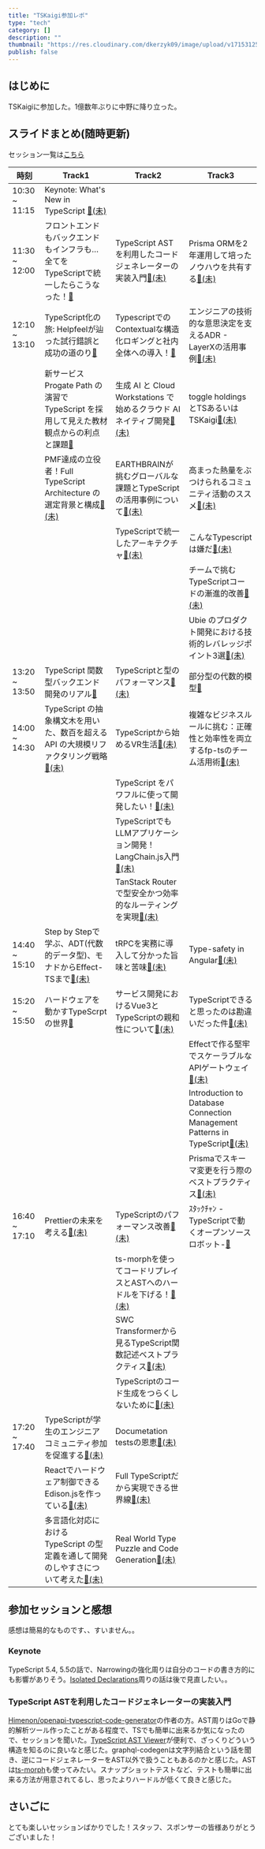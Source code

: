 ```yaml
---
title: "TSKaigi参加レポ"
type: "tech"
category: []
description: ""
thumbnail: "https://res.cloudinary.com/dkerzyk09/image/upload/v1715312546/blog/20240511-tskaigi/yxz6mruhgmvma01ewtnv.png"
publish: false
---
```



## はじめに

TSKaigiに参加した。1億数年ぶりに中野に降り立った。

## スライドまとめ(随時更新)

セッション一覧は[こちら](https://tskaigi.org/talks)

|時刻|Track1|Track2|Track3
|---|---|---|---|
|10:30 ~ 11:15|Keynote: What's New in TypeScript [📄(未)]()
|11:30 ~ 12:00|フロントエンドもバックエンドもインフラも… 全てをTypeScriptで統一したらこうなった！[📄](https://speakerdeck.com/kimitashoichi/11-dang-ri-suraido)|TypeScript ASTを利用したコードジェネレーターの実装入門[📄(未)]()|Prisma ORMを2年運用して培ったノウハウを共有する[📄(未)]()
|12:10 ~ 13:10|TypeScript化の旅: Helpfeelが辿った試行錯誤と成功の道のり[📄](https://docs.google.com/presentation/d/1z1ouyBtsNFgdJysGLAKyJXgt4pEHDN3kD555Mh2UiR0/edit#slide=id.g2db43f1dcdc_0_416)|TypescriptでのContextualな構造化ロギングと社内全体への導入！[📄](https://speakerdeck.com/leveragestech/typescripttenocontextualnagou-zao-hua-rokinkutoshe-nei-quan-ti-henodao-ru)|エンジニアの技術的な意思決定を支えるADR - LayerXの活用事例[📄(未)]()
||新サービス Progate Path の演習で TypeScript を採用して見えた教材観点からの利点と課題[📄](https://speakerdeck.com/makotoshimazu/tskaigi-2024-xin-sabisu-progate-path-noyan-xi-de-typescript-wocai-yong-sitejian-etajiao-cai-guan-dian-karanoli-dian-toke-ti)|生成 AI と Cloud Workstations で始めるクラウド AI ネイティブ開発[📄(未)]()|toggle holdingsとTSあるいはTSKaigi[📄(未)]()
||PMF達成の立役者！Full TypeScript Architecture の選定背景と構成[📄(未)]()|EARTHBRAINが挑むグローバルな課題とTypeScriptの活用事例について[📄(未)]()|高まった熱量をぶつけられるコミュニティ活動のススメ[📄(未)]()
|||TypeScriptで統一したアーキテクチャ[📄(未)]()|こんなTypescriptは嫌だ[📄(未)]()
||||チームで挑むTypeScriptコードの漸進的改善[📄(未)]()
||||Ubie のプロダクト開発における技術的レバレッジポイント3選[📄(未)]()
|13:20 ~ 13:50|TypeScript 関数型バックエンド開発のリアル[📄](https://speakerdeck.com/naoya/typescript-guan-shu-xing-sutairudebatukuendokai-fa-noriaru)|TypeScriptと型のパフォーマンス[📄(未)]()|部分型の代数的模型[📄](https://yo-goto.github.io/tskaigi-slide-re/1)
|14:00 ~ 14:30|TypeScript の抽象構文木を用いた、数百を超える API の大規模リファクタリング戦略[📄(未)]()|TypeScriptから始めるVR生活[📄(未)]()|複雑なビジネスルールに挑む：正確性と効率性を両立するfp-tsのチーム活用術[📄(未)]()
|||TypeScript をパワフルに使って開発したい！[📄(未)]()|
|||TypeScriptでもLLMアプリケーション開発！LangChain.js入門[📄(未)]()|
|||TanStack Routerで型安全かつ効率的なルーティングを実現[📄(未)]()|
|14:40 ~ 15:10|Step by Stepで学ぶ、ADT(代数的データ型)、モナドからEffect-TSまで[📄(未)]()|tRPCを実務に導入して分かった旨味と苦味[📄(未)]()|Type-safety in Angular[📄(未)]()
|15:20 ~ 15:50|ハードウェアを動かすTypeScrptの世界[📄](https://speakerdeck.com/9wick/hadoueawodong-kasutypescriptnoshi-jie)|サービス開発におけるVue3とTypeScriptの親和性について[📄(未)]()|TypeScriptできると思ったのは勘違いだった件[📄(未)]()
||||Effectで作る堅牢でスケーラブルなAPIゲートウェイ[📄(未)]()
||||Introduction to Database Connection Management Patterns in TypeScript[📄(未)]()
||||Prismaでスキーマ変更を行う際のベストプラクティス[📄(未)]()
|16:40 ~ 17:10|Prettierの未来を考える[📄(未)]()|TypeScriptのパフォーマンス改善[📄(未)]()|ｽﾀｯｸﾁｬﾝ -TypeScriptで動くオープンソースロボット-[📄](https://meganetaaan.github.io/slides-tskaigi2024/)
|||ts-morphを使ってコードリプレイスとASTへのハードルを下げる！[📄(未)]()|
|||SWC Transformerから見るTypeScript関数記述ベストプラクティス[📄(未)]()|
|||TypeScriptのコード生成をつらくしないために[📄(未)]()|
|17:20 ~ 17:40|TypeScriptが学生のエンジニアコミュニティ参加を促進する[📄(未)]()|Documetation testsの恩恵[📄(未)]()
||Reactでハードウェア制御できるEdison.jsを作っている[📄(未)]()|Full TypeScriptだから実現できる世界線[📄(未)]()
||多言語化対応における TypeScript の型定義を通して開発のしやすさについて考えた[📄(未)]()|Real World Type Puzzle and Code Generation[📄(未)]()


## 参加セッションと感想

感想は簡易的なものです、、すいません。。

### Keynote

TypeScript 5.4, 5.5の話で、Narrowingの強化周りは自分のコードの書き方的にも影響がありそう。[Isolated Declarations](https://devblogs.microsoft.com/typescript/announcing-typescript-5-5-beta/#isolated-declarations)周りの話は後で見直したい。。

### TypeScript ASTを利用したコードジェネレーターの実装入門

[Himenon/openapi-typescript-code-generator](https://github.com/Himenon/openapi-typescript-code-generator)の作者の方。AST周りはGoで静的解析ツール作ったことがある程度で、TSでも簡単に出来るか気になったので、セッションを聞いた。[TypeScript AST Viewer](https://ts-ast-viewer.com/#)が便利で、ざっくりどういう構造を知るのに良いなと感じた。graphql-codegenは文字列結合という話を聞き、逆にコードジェネレーターをAST以外で扱うこともあるのかと感じた。ASTは[ts-morph](https://github.com/dsherret/ts-morph)も使ってみたい。スナップショットテストなど、テストも簡単に出来る方法が用意されてるし、思ったよりハードルが低くて良きと感じた。




## さいごに

とても楽しいセッションばかりでした！スタッフ、スポンサーの皆様ありがとうございました！
